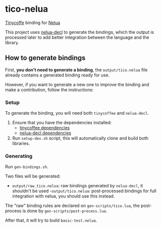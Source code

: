 # tico-nelua

[Tinycoffe](https://github.com/canoi12/tinycoffee) binding for [Nelua](https://nelua.io/)

This project uses [nelua-decl](https://github.com/edubart/nelua-decl) to generate the bindings, which
 the output is processed later to add better integration between the language and the library.

## How to generate bindings

First, **you don't need to generate a binding**, the `output/tico.nelua` file already contains a
 generated binding ready for use.

However, if you want to generate a new one to improve the binding and make a contribution,
 follow the instructions:

### Setup
To generate the binding, you will need both `tinycoffee` and `nelua-decl`.

1. Ensure that you have the dependencies installed:
    - [tinycoffee dependencies](https://github.com/canoi12/tinycoffee#dependencies)
    - [nelua-decl dependencies](https://github.com/edubart/nelua-decl#usage)
2. Run `setup-dev.sh` script, this will automatically clone and build both libraries.

### Generating

Run `gen-bindings.sh`.

Two files will be generated:
- `output/raw_tico.nelua`: raw bindings generated by `nelua-decl`, it shouldn't be used
-`output/tico.nelua`: post-processed bindings for full integration with nelua, you should use this instead.

The "raw" binding rules are declared on `gen-scripts/tico.lua`, the post-process is done by `gen-scripts/post-process.lua`.

After that, it will try to build `basic-test.nelua`.